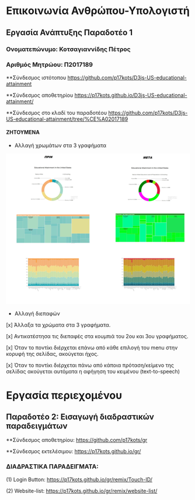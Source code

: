 
# Επικοινωνία Ανθρώπου-Υπολογιστή
## Εργασία Ανάπτυξης Παραδοτέο 1
### Ονοματεπώνυμο: Κοτσαγιαννίδης Πέτρος
### Αριθμός Μητρώου: Π2017189

**Σύνδεσμος ιστότοπου https://github.com/p17kots/D3js-US-educational-attainment

**Σύνδεσμος αποθετηρίου https://p17kots.github.io/D3js-US-educational-attainment/

**Σύνδεσμος στο κλαδί του παραδοτέου https://github.com/p17kots/D3js-US-educational-attainment/tree/%CE%A02017189


#### ΖΗΤΟΥΜΕΝΑ

* Αλλαγή χρωμάτων στα 3 γραφήματα

![](scripts.jpg)

* Αλλαγή διεπαφών




[x] Άλλαξα τα χρώματα στα 3 γραφήματα.

[x] Αντικατέστησα τις διεπαφές στα κουμπιά του 2ου και 3ου γραφήματος.

[x] Όταν το ποντίκι διέρχεται επάνω από κάθε επιλογή του menu στην κορυφή της σελίδας, ακούγεται ήχος.

[x] Όταν το ποντίκι διέρχεται πάνω από κάποια πρόταση/κείμενο της σελίδας ακούγεται αυτόματα η αφήγηση του κειμένου (text-to-speech)


# Εργασία περιεχομένου

## Παραδοτέο 2: Εισαγωγή διαδραστικών παραδειγμάτων

**Σύνδεσμος αποθετηρίου: https://github.com/p17kots/gr

**Σύνδεσμος εκτελέσιμου: https://p17kots.github.io/gr/

### ΔΙΑΔΡΑΣΤΙΚΑ ΠΑΡΑΔΕΙΓΜΑΤΑ:

(1) Login Button: https://p17kots.github.io/gr/remix/Touch-ID/

(2) Website-list: https://p17kots.github.io/gr/remix/website-list/
